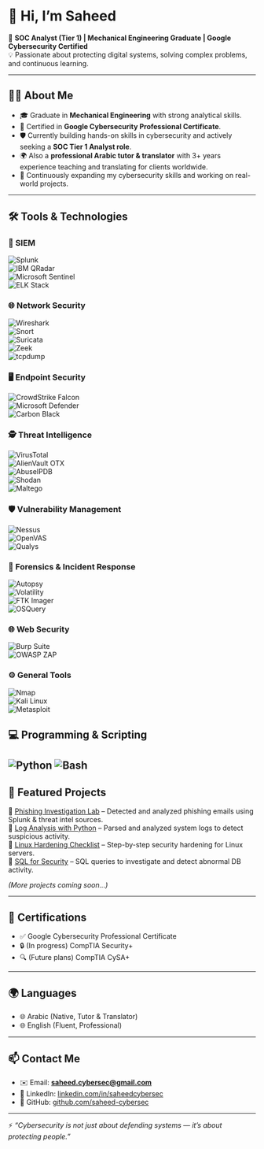# 👋 Hi, I’m Saheed  

🎯 **SOC Analyst (Tier 1) | Mechanical Engineering Graduate | Google Cybersecurity Certified**  
💡 Passionate about protecting digital systems, solving complex problems, and continuous learning.  

---

## 👨‍💻 About Me  
- 🎓 Graduate in **Mechanical Engineering** with strong analytical skills.  
- 🔐 Certified in **Google Cybersecurity Professional Certificate**.  
- 🛡️ Currently building hands-on skills in cybersecurity and actively seeking a **SOC Tier 1 Analyst role**.
- 🌍 Also a **professional Arabic tutor & translator** with 3+ years experience teaching and translating for clients worldwide.  
- 🌱 Continuously expanding my cybersecurity skills and working on real-world projects.  

---

## 🛠️ Tools & Technologies  

### 🔎 SIEM  
![Splunk](https://img.shields.io/badge/-Splunk-000000?logo=splunk&logoColor=white)  
![IBM QRadar](https://img.shields.io/badge/-IBM%20QRadar-052FAD?logo=ibm&logoColor=white)  
![Microsoft Sentinel](https://img.shields.io/badge/-Microsoft%20Sentinel-0078D4?logo=microsoftazure&logoColor=white)  
![ELK Stack](https://img.shields.io/badge/-ELK%20Stack-005571?logo=elastic&logoColor=white)  

### 🌐 Network Security  
![Wireshark](https://img.shields.io/badge/-Wireshark-1679A7?logo=wireshark&logoColor=white)  
![Snort](https://img.shields.io/badge/-Snort-EA0000?logo=snort&logoColor=white)  
![Suricata](https://img.shields.io/badge/-Suricata-FF5733?logo=suricata&logoColor=white)  
![Zeek](https://img.shields.io/badge/-Zeek-000000?logo=zeek&logoColor=white)  
![tcpdump](https://img.shields.io/badge/-tcpdump-333333?logo=linux&logoColor=white)  

### 🖥️ Endpoint Security  
![CrowdStrike Falcon](https://img.shields.io/badge/-CrowdStrike-F43034?logo=crowstrike&logoColor=white)  
![Microsoft Defender](https://img.shields.io/badge/-Defender%20for%20Endpoint-0067B8?logo=microsoft&logoColor=white)  
![Carbon Black](https://img.shields.io/badge/-Carbon%20Black-2C2C2C?logo=vmware&logoColor=white)  

### 🕵️ Threat Intelligence  
![VirusTotal](https://img.shields.io/badge/-VirusTotal-394EFF?logo=virustotal&logoColor=white)  
![AlienVault OTX](https://img.shields.io/badge/-AlienVault%20OTX-1D3557?logo=alienvault&logoColor=white)  
![AbuseIPDB](https://img.shields.io/badge/-AbuseIPDB-FF4500?logo=datadog&logoColor=white)  
![Shodan](https://img.shields.io/badge/-Shodan-FF0000?logo=shodan&logoColor=white)  
![Maltego](https://img.shields.io/badge/-Maltego-000000?logo=maltego&logoColor=white)  

### 🛡️ Vulnerability Management  
![Nessus](https://img.shields.io/badge/-Nessus-00BFA5?logo=tenable&logoColor=white)  
![OpenVAS](https://img.shields.io/badge/-OpenVAS-009639?logo=openvas&logoColor=white)  
![Qualys](https://img.shields.io/badge/-Qualys-E4002B?logo=qualys&logoColor=white)  

### 🔧 Forensics & Incident Response  
![Autopsy](https://img.shields.io/badge/-Autopsy-1D1D1D?logo=autopsy&logoColor=white)  
![Volatility](https://img.shields.io/badge/-Volatility-FF9900?logo=python&logoColor=white)  
![FTK Imager](https://img.shields.io/badge/-FTK%20Imager-333333?logo=windows&logoColor=white)  
![OSQuery](https://img.shields.io/badge/-OSQuery-4B8BBE?logo=sqlite&logoColor=white)  

### 🌐 Web Security  
![Burp Suite](https://img.shields.io/badge/-Burp%20Suite-FF6F00?logo=burpsuite&logoColor=white)  
![OWASP ZAP](https://img.shields.io/badge/-OWASP%20ZAP-000000?logo=owasp&logoColor=white)  

### ⚙️ General Tools  
![Nmap](https://img.shields.io/badge/-Nmap-4682B4?logo=nmap&logoColor=white)  
![Kali Linux](https://img.shields.io/badge/-Kali%20Linux-557C94?logo=kalilinux&logoColor=white)  
![Metasploit](https://img.shields.io/badge/-Metasploit-333333?logo=metasploit&logoColor=white)  

## 💻 Programming & Scripting
![Python](https://img.shields.io/badge/-Python-3776AB?logo=python&logoColor=white)
![Bash](https://img.shields.io/badge/-Bash-4EAA25?logo=gnubash&logoColor=white)
---

## 📂 Featured Projects  
🔹 [Phishing Investigation Lab](#) – Detected and analyzed phishing emails using Splunk & threat intel sources.  
🔹 [Log Analysis with Python](#) – Parsed and analyzed system logs to detect suspicious activity.  
🔹 [Linux Hardening Checklist](#) – Step-by-step security hardening for Linux servers.  
🔹 [SQL for Security](#) – SQL queries to investigate and detect abnormal DB activity.  

*(More projects coming soon…)*  

---

## 📜 Certifications  
- ✅ Google Cybersecurity Professional Certificate  
- 🔒 (In progress) CompTIA Security+  
- 🔍 (Future plans) CompTIA CySA+  

---

## 🌍 Languages  
- 🌐 Arabic (Native, Tutor & Translator)  
- 🌐 English (Fluent, Professional)  

---

## 📫 Contact Me  
- ✉️ Email: **saheed.cybersec@gmail.com**  
- 💼 LinkedIn: [linkedin.com/in/saheedcybersec](#)
- 🐙 GitHub: [github.com/saheed-cybersec](#)  

---

⚡ *“Cybersecurity is not just about defending systems — it’s about protecting people.”*  
